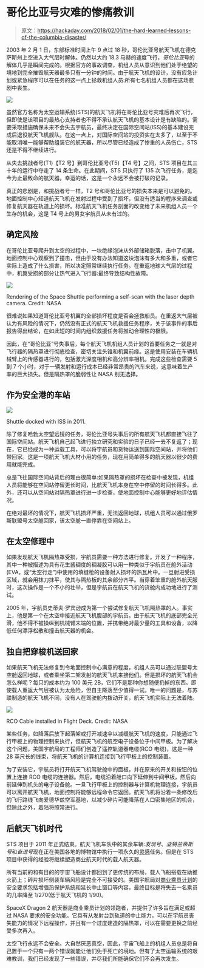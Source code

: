 # 哥伦比亚号灾难的惨痛教训

> 原文：<https://hackaday.com/2018/02/01/the-hard-learned-lessons-of-the-columbia-disaster/>

2003 年 2 月 1 日，东部标准时间上午 9 点过 18 秒，哥伦比亚号航天飞机在德克萨斯州上空进入大气层时解体。仍然以大约 18.3 马赫的速度飞行，*哥伦比亚*号的解体几乎是瞬间完成的。根据官方的事故调查，机组人员从意识到他们处于绝望的境地到完全摧毁航天器最多只有一分钟的时间。由于航天飞机的设计，没有应急计划或紧急程序可以在任务的这一点上拯救机组人员:所有七名机组人员都在这场悲剧中丧生。

[![](img/fb12608b0c4b8dd42a2efc523f27531a.png)](https://hackaday.com/wp-content/uploads/2018/01/sts107_patch.png)

虽然官方名称为太空运输系统(STS)的航天飞机将在哥伦比亚号灾难后再次飞行，但即使是该项目的最热心支持者也不得不承认航天飞机的基本设计是有缺陷的。需要采取措施确保未来不会失去宇航员，最终决定在国际空间站(ISS)的基本建设完成后退役航天飞机舰队。在这一点上，对国际空间站的投资实在太多了，以至于不能取消唯一能够帮助组装它的航天器，所以尽管已经造成了惨重的人员伤亡，STS 还是不得不继续进行。

从失去挑战者号(T1)【T2 号】到哥伦比亚号(T5)【T4 号】之间，STS 项目在其三十年的运行中夺走了 14 条生命。在此期间，STS 只执行了 135 次飞行任务，是迄今为止最致命的航天器。幸运的话，这是一个永远不会被打破的记录。

真正的悲剧是，和挑战者号一样，T2 号和哥伦比亚号的损失本来是可以避免的。地面控制中心知道航天飞机在发射过程中受到了损坏，但没有适当的程序来调查或修复航天器在轨道上的损坏。标准航天飞机任务剖面的改变给了未来机组人员一个生存的机会，这是 T4 号上的男女宇航员从未有过的。

## 确定风险

在哥伦比亚号爬升到太空的过程中，一块绝缘泡沫从外部储箱脱落，击中了机翼。地面控制中心观察到了撞击，但由于没有办法知道这块泡沫有多大和多重，或者它实际上造成了什么损害，所以决定照常继续执行任务。在重返地球大气层的过程中，机翼受损的部分让热气进入飞行器:最终导致结构性故障。

[![](img/2ee3d8a1226b26111833522cd1e21c31.png)](https://hackaday.com/wp-content/uploads/2018/01/sts107_scanning.jpg)

Rendering of the Space Shuttle performing a self-scan with the laser depth camera. Credit: NASA

很难说如果知道哥伦比亚号机翼的全部损坏程度是否会拯救船员。在重返大气层被认为有风险的情况下，仍然没有正式的航天飞机救援任务程序，关于该事件的事后报告得出结论，在如此短的时间内组织救援任务将推动合理性的极限。

因此，在“哥伦比亚”号失事后，每个航天飞机机组人员计划的首要任务之一就是对飞行器的隔热罩进行彻底检查，密切关注头锥和机翼前缘。这是使用安装在车辆机械臂上的传感器进行的，包括激光深度相机和高分辨率相机。完成这些检查需要 5 到 7 个小时，对于一辆发射和运行成本已经非常昂贵的汽车来说，这意味着生产率的巨大损失。但是隔热罩的脆弱性让 NASA 别无选择。

## 作为安全港的车站

[![](img/e12e7e903dc8f4da5cc16032311c012f.png)](https://hackaday.com/wp-content/uploads/2018/01/sts107_docked.jpg)

Shuttle docked with ISS in 2011.

除了修复哈勃太空望远镜的任务，哥伦比亚号失事后的所有航天飞机都直接飞往了国际空间站。航天飞机自己起飞进行独立研究和实验的日子已经一去不复返了；现在，它已经成为一种运载工具，可以将宇航员和货物运送到国际空间站，并将他们带回家。这是一项航天飞机大材小用的任务，现在用简单得多的航天器以很少的费用就能完成。

总是飞往国际空间站背后的理由很简单:如果隔热罩的损坏在检查中被发现，机组人员将能够在空间站停留更长时间，比航天飞机本身在空中停留的时间长得多。此外，还可以从空间站对隔热罩进行进一步检查，使地面控制中心能够更好地评估情况。

在绝对最坏的情况下，航天飞机损坏严重，无法返回地球，机组人员可以通过俄罗斯联盟号太空舱回家，该太空舱一直停靠在空间站上。

## 在太空修理中

如果发现航天飞机隔热罩受损，宇航员需要一种方法进行修复。开发了一种程序，其中一种被描述为具有花生酱稠度的稠凝胶可以用一种类似于宇航员在舱外活动(EVA，或“太空行走”)中使用的填缝枪的设备射入损坏的热瓦片中。一旦射进受损区域，就会用抹刀抹平，使其与隔热板的其余部分齐平。当穿着笨重的舱外航天服时，这次操作是一个不小的壮举，但是宇航员在航天飞机的货舱内成功地进行了测试。

2005 年，宇航员史蒂夫·罗宾逊成为第一个尝试修复航天飞机隔热罩的人。事实上，他是第一个在太空中接近航天飞机腹部的宇航员。由于航天飞机的底部完全光滑，他不得不被操纵到机械臂末端的位置，并携带绝对最少量的工具和设备，以降低任何漂浮松散和撞击航天器的机会。

## 独自把穿梭机送回家

如果航天飞机无法修复到令地面控制中心满意的程度，机组人员可以通过联盟号太空舱返回地球，或者乘坐第二架发射的航天飞机来接他们。但是损坏的航天飞机会怎么样呢？每只的成本约为 100 美元 2B，它们不是那种你想随便扔掉的东西。即使载人重返大气层被认为太危险，但自主降落至少值得一试。唯一的问题是，与苏联制造的航天飞机不同，没有人在驾驶舱内拨动开关，航天飞机实际上无法着陆。

[![](img/6a78b93b4f6337e9ad3029807c1f758d.png)](https://hackaday.com/wp-content/uploads/2018/01/sts107_rcocable.jpg)

RCO Cable installed in Flight Deck. Credit: NASA

某些任务，如降落后放下起落架或打开减速伞以减缓航天飞机的速度，只能通过飞行甲板上的物理控制来执行，但航天飞机的航空电子设备位于中间甲板。为了解决这个问题，美国宇航局的工程师们创造了遥控轨道器电缆(RCO 电缆)，这是一种 28 英尺长的线束，将航天飞机的计算机连接到飞行甲板上的控制装置。

为了安装它，宇航员将打开航天飞机驾驶舱中的面板，并在原来的开关和按钮的位置上连接 RCO 电缆的连接器。然后，电缆沿着舱口向下延伸到中间甲板，然后向前延伸到机头的电子设备舱。一旦飞行甲板上的控制器与计算机物理连接，宇航员可以离开航天飞机，地面控制将能够远程命令它返回。航天飞机将沿着一条修改后的飞行路线飞向爱德华兹空军基地，以减少碎片可能降落在人口密集地区的机会，但除此之外，着陆将照常进行。

## 后航天飞机时代

STS 项目于 2011 年正式结束。航天飞机车队中的其余车辆:*发现号*、*亚特兰蒂斯号*和*奋进号*现在正在美国各地的博物馆中执行一项永久的[灵感](https://www.nasa.gov/content/endeavour-closer-to-new-mission-of-inspiration)任务。但是在 STS 项目中获得的经验将继续塑造商业航天时代的载人航天器。

所有当前的和有目的的宇宙飞船设计都回到了更传统的布局，载人飞船搭载在助推火箭上；碎片损坏侧装车辆风险是完全不可接受的。美国宇航局对[商业乘员计划](https://www.nasa.gov/exploration/commercial/crew/index.html)的安全要求包括增强热保护系统和延长中止窗口等内容，最终目标是将失去一名乘员的几率降至 1/270(低于航天飞机的 1/90)。

SpaceX Dragon 2 航天器是商业乘员计划的领跑者，并提供了许多旨在满足或超过 NASA 要求的安全功能。它具有从发射台到轨道的中止能力，可以在宇航员丧失能力的情况下远程操作，并且有一个过度建造的隔热罩，可以在需要更换之前经受多次再入。

太空飞行永远不会安全。大自然厌恶真空，因此，宇宙飞船上的机组人员总是将自己置于一个只有一两个错误就能让他们免于死亡的境地。但有了太空运输系统的艰难教训，我们已经发现了一些错误，并尽我们所能确保它们不会再次发生。
